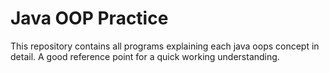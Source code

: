 # Java OOP Practice

This repository contains all programs explaining each java oops concept in detail. A good reference point for a quick working understanding.
